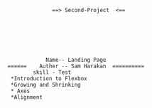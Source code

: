                                ==> Second-Project  <==
 




 

                             Name-- Landing Page
                 ======    Auther -- Sam Harakan  ========== 
                         skill - Test
                  *Introduction to Flexbox 
                  *Growing and Shrinking 
                  * Axes 
                  *Alignment 